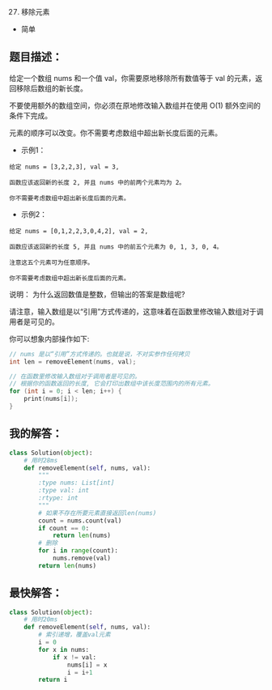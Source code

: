 27. 移除元素

- 简单

## 题目描述：
给定一个数组 nums 和一个值 val，你需要原地移除所有数值等于 val 的元素，返回移除后数组的新长度。

不要使用额外的数组空间，你必须在原地修改输入数组并在使用 O(1) 额外空间的条件下完成。

元素的顺序可以改变。你不需要考虑数组中超出新长度后面的元素。

- 示例1：

```
给定 nums = [3,2,2,3], val = 3,

函数应该返回新的长度 2, 并且 nums 中的前两个元素均为 2。

你不需要考虑数组中超出新长度后面的元素。
```

- 示例2：

```
给定 nums = [0,1,2,2,3,0,4,2], val = 2,

函数应该返回新的长度 5, 并且 nums 中的前五个元素为 0, 1, 3, 0, 4。

注意这五个元素可为任意顺序。

你不需要考虑数组中超出新长度后面的元素。
```
说明：
为什么返回数值是整数，但输出的答案是数组呢?

请注意，输入数组是以“引用”方式传递的，这意味着在函数里修改输入数组对于调用者是可见的。

你可以想象内部操作如下:

``` c
// nums 是以“引用”方式传递的。也就是说，不对实参作任何拷贝
int len = removeElement(nums, val);

// 在函数里修改输入数组对于调用者是可见的。
// 根据你的函数返回的长度, 它会打印出数组中该长度范围内的所有元素。
for (int i = 0; i < len; i++) {
    print(nums[i]);
}
```

## 我的解答：
``` python
class Solution(object):
    # 用时28ms
    def removeElement(self, nums, val):
        """
        :type nums: List[int]
        :type val: int
        :rtype: int
        """
        # 如果不存在所要元素直接返回len(nums)
        count = nums.count(val)
        if count == 0:
            return len(nums)
        # 删除
        for i in range(count):
            nums.remove(val)
        return len(nums)
```

## 最快解答：
``` python
class Solution(object):
    # 用时20ms
    def removeElement(self, nums, val):
        # 索引递增，覆盖val元素
        i = 0
        for x in nums:
            if x != val:
                nums[i] = x
                i = i+1
        return i
```
